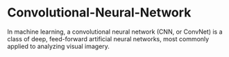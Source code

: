 # Convolutional-Neural-Network
In machine learning, a convolutional neural network (CNN, or ConvNet) is a class of deep, feed-forward artificial neural networks, most commonly applied to analyzing visual imagery.

